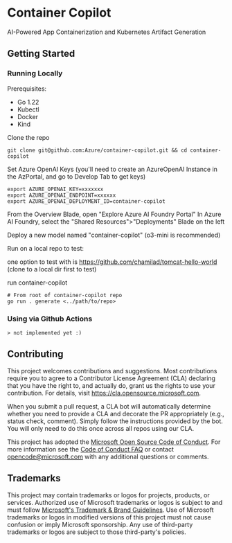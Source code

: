 # Container Copilot

AI-Powered App Containerization and Kubernetes Artifact Generation

## Getting Started

### Running Locally
Prerequisites:
- Go 1.22
- Kubectl
- Docker
- Kind

Clone the repo
```
git clone git@github.com:Azure/container-copilot.git && cd container-copilot
```

Set Azure OpenAI Keys (you'll need to create an AzureOpenAI Instance in the AzPortal, and go to Develop Tab to get keys)
```
export AZURE_OPENAI_KEY=xxxxxxx
export AZURE_OPENAI_ENDPOINT=xxxxxx
export AZURE_OPENAI_DEPLOYMENT_ID=container-copilot
```

From the Overview Blade, open "Explore Azure AI Foundry Portal"
In Azure AI Foundry, select the "Shared Resources">"Deployments" Blade on the left

Deploy a new model named "container-copilot" (o3-mini is recommended)

Run on a local repo to test:

one option to test with is https://github.com/chamilad/tomcat-hello-world (clone to a local dir first to test)

run container-copilot
```
# From root of container-copilot repo
go run . generate <../path/to/repo>
```

### Using via Github Actions
```
> not implemented yet :)
```

## Contributing

This project welcomes contributions and suggestions.  Most contributions require you to agree to a
Contributor License Agreement (CLA) declaring that you have the right to, and actually do, grant us
the rights to use your contribution. For details, visit https://cla.opensource.microsoft.com.

When you submit a pull request, a CLA bot will automatically determine whether you need to provide
a CLA and decorate the PR appropriately (e.g., status check, comment). Simply follow the instructions
provided by the bot. You will only need to do this once across all repos using our CLA.

This project has adopted the [Microsoft Open Source Code of Conduct](https://opensource.microsoft.com/codeofconduct/).
For more information see the [Code of Conduct FAQ](https://opensource.microsoft.com/codeofconduct/faq/) or
contact [opencode@microsoft.com](mailto:opencode@microsoft.com) with any additional questions or comments.

## Trademarks

This project may contain trademarks or logos for projects, products, or services. Authorized use of Microsoft 
trademarks or logos is subject to and must follow 
[Microsoft's Trademark & Brand Guidelines](https://www.microsoft.com/en-us/legal/intellectualproperty/trademarks/usage/general).
Use of Microsoft trademarks or logos in modified versions of this project must not cause confusion or imply Microsoft sponsorship.
Any use of third-party trademarks or logos are subject to those third-party's policies.
